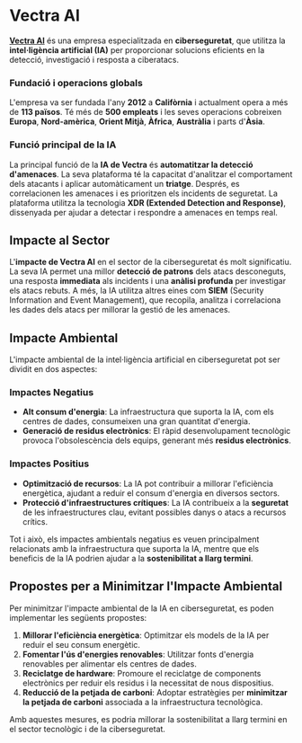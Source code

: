 # Vectra AI

**[Vectra AI](https://es.vectra.ai/)** és una empresa especialitzada en **ciberseguretat**, que utilitza la **intel·ligència artificial (IA)** per proporcionar solucions eficients en la detecció, investigació i resposta a ciberatacs.

### Fundació i operacions globals
L'empresa va ser fundada l'any **2012** a **Califòrnia** i actualment opera a més de **113 països**. Té més de **500 empleats** i les seves operacions cobreixen **Europa**, **Nord-amèrica**, **Orient Mitjà**, **Àfrica**, **Austràlia** i parts d'**Àsia**.

### Funció principal de la IA
La principal funció de la **IA de Vectra** és **automatitzar la detecció d'amenaces**. La seva plataforma té la capacitat d'analitzar el comportament dels atacants i aplicar automàticament un **triatge**. Després, es correlacionen les amenaces i es prioritzen els incidents de seguretat. La plataforma utilitza la tecnologia **XDR (Extended Detection and Response)**, dissenyada per ajudar a detectar i respondre a amenaces en temps real.

## Impacte al Sector

L'**impacte de Vectra AI** en el sector de la ciberseguretat és molt significatiu. La seva IA permet una millor **detecció de patrons** dels atacs desconeguts, una resposta **immediata** als incidents i una **anàlisi profunda** per investigar els atacs rebuts. A més, la IA utilitza altres eines com **SIEM** (Security Information and Event Management), que recopila, analitza i correlaciona les dades dels atacs per millorar la gestió de les amenaces.

## Impacte Ambiental

L'impacte ambiental de la intel·ligència artificial en ciberseguretat pot ser dividit en dos aspectes:

### **Impactes Negatius**
- **Alt consum d'energia**: La infraestructura que suporta la IA, com els centres de dades, consumeixen una gran quantitat d'energia.
- **Generació de residus electrònics**: El ràpid desenvolupament tecnològic provoca l'obsolescència dels equips, generant més **residus electrònics**.

### **Impactes Positius**
- **Optimització de recursos**: La IA pot contribuir a millorar l'eficiència energètica, ajudant a reduir el consum d'energia en diversos sectors.
- **Protecció d'infraestructures crítiques**: La IA contribueix a la **seguretat** de les infraestructures clau, evitant possibles danys o atacs a recursos crítics.

Tot i això, els impactes ambientals negatius es veuen principalment relacionats amb la infraestructura que suporta la IA, mentre que els beneficis de la IA podrien ajudar a la **sostenibilitat a llarg termini**.

## Propostes per a Minimitzar l'Impacte Ambiental

Per minimitzar l'impacte ambiental de la IA en ciberseguretat, es poden implementar les següents propostes:

1. **Millorar l'eficiència energètica**: Optimitzar els models de la IA per reduir el seu consum energètic.
2. **Fomentar l'ús d'energies renovables**: Utilitzar fonts d'energia renovables per alimentar els centres de dades.
3. **Reciclatge de hardware**: Promoure el reciclatge de components electrònics per reduir els residus i la necessitat de nous dispositius.
4. **Reducció de la petjada de carboni**: Adoptar estratègies per **minimitzar la petjada de carboni** associada a la infraestructura tecnològica.

Amb aquestes mesures, es podria millorar la sostenibilitat a llarg termini en el sector tecnològic i de la ciberseguretat.